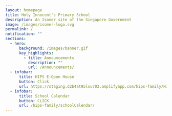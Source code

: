 ```yaml
---
layout: homepage
title: Holy Innocent's Primary School
description: An Isomer site of the Singapore Government
image: /images/isomer-logo.svg
permalink: /
notification: ""
sections:
  - hero:
      background: /images/banner.gif
      key_highlights:
        - title: Announcements
          description: ""
          url: /Announcements/
  - infobar:
      title: HIPS E-Open House
      button: Click
      url: https://staging.d2b4at95lsu703.amplifyapp.com/hips-family/HIPS-Partners/E-Openhouse/
  - infobar:
      title: School Calendar
      button: CLICK
      url: /hips-family/schoolCalendar/
---
```

